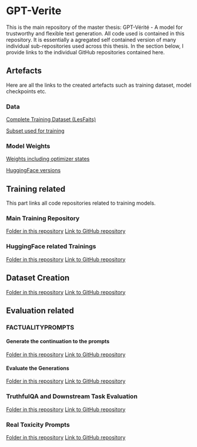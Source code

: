 # GPT-Verite
This is the main repository of the master thesis: GPT-Vérité - A model for trustworthy and flexible text generation. All code used is contained in this repository. It is essentially a agregated self contained version of many individual sub-repositories used across this thesis. In the section below, I provide links to the individual GitHub repositories contained here.

## Artefacts
Here are all the links to the created artefacts such as training dataset, model checkpoints etc.
### Data
[Complete Training Dataset (LesFaits)](https://huggingface.co/datasets/davidvblumenthal/LesFaits)

[Subset used for training](https://doi.org/10.5281/zenodo.8242895)

### Model Weights
[Weights including optimizer states](https://doi.org/10.5281/zenodo.8242804)

[HuggingFace versions](https://huggingface.co/davidvblumenthal)

## Training related
This part links all code repositories related to training models.
### Main Training Repository
[Folder in this repository](training/continued_pretraining)
[Link to GitHub repository](https://github.com/davidvblumenthal/gpt-verite_)

### HuggingFace related Trainings
[Folder in this repository](training/scratch_training)
[Link to GitHub repository](https://github.com/davidvblumenthal/Truthfulness_Study_Hug)

## Dataset Creation
[Folder in this repository](dataset/LesFaits)
[Link to GitHub repository](https://github.com/davidvblumenthal/LesFaits)

## Evaluation related
### FACTUALITYPROMPTS
#### Generate the continuation to the prompts
[Folder in this repository](evaluation/generation_evaluation)
[Link to GitHub repository](https://github.com/davidvblumenthal/generation_evaluation)

#### Evaluate the Generations
[Folder in this repository](evaluation/FactualityPrompts)
[Link to GitHub repository](https://github.com/davidvblumenthal/FactualityPrompt)

### TruthfulQA and Downstream Task Evaluation
[Folder in this repository](evaluation/lm-evaluation-harness)
[Link to GitHub repository](https://github.com/davidvblumenthal/lm-evaluation-harness)

### Real Toxicity Prompts
[Folder in this repository](evaluation/toxicity_prompts)
[Link to GitHub repository](https://github.com/davidvblumenthal/toxicity_prompts)
